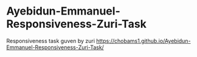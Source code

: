 # Ayebidun-Emmanuel-Responsiveness-Zuri-Task
Responsiveness task guven by zuri
https://chobams1.github.io/Ayebidun-Emmanuel-Responsiveness-Zuri-Task/
